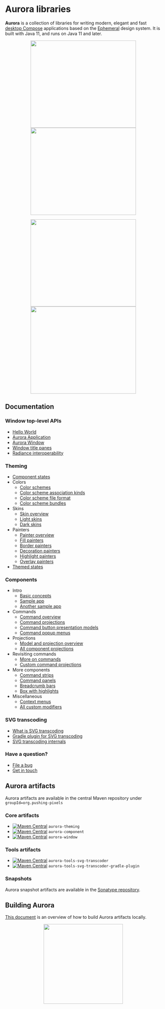 
# Aurora libraries

**Aurora** is a collection of libraries for writing modern, elegant and fast [desktop Compose](https://github.com/JetBrains/compose-multiplatform) applications based on
the [Ephemeral](https://github.com/kirill-grouchnikov/ephemeral) design system. It is built with Java 11, and runs on Java 11 and later.

<p align="center">
<img src="https://raw.githubusercontent.com/kirill-grouchnikov/aurora/icicle/docs/images/theming/skins/nebula.png" width="340" height="280" border=0>
<img src="https://raw.githubusercontent.com/kirill-grouchnikov/aurora/icicle/docs/images/theming/skins/gemini.png" width="340" height="280" border=0>
</p>

<p align="center">
<img src="https://raw.githubusercontent.com/kirill-grouchnikov/aurora/icicle/docs/images/theming/skins/graphitechalk.png" width="340" height="280" border=0>
<img src="https://raw.githubusercontent.com/kirill-grouchnikov/aurora/icicle/docs/images/theming/skins/nightshade.png" width="340" height="280" border=0>
</p>

## Documentation

### Window top-level APIs

* [Hello World](docs/window/HelloWorld.md)
* [Aurora Application](docs/window/Application.md)
* [Aurora Window](docs/window/Window.md)
* [Window title panes](docs/window/TitlePane.md)
* [Radiance interoperability](docs/window/RadianceInterop.md)

### Theming

* [Component states](docs/theming/skins/componentstates.md)
* Colors
  * [Color schemes](docs/theming/skins/colorschemes.md)
  * [Color scheme association kinds](docs/theming/skins/colorschemeassociationkinds.md)
  * [Color scheme file format](docs/theming/skins/colorschemes-fileformat.md)
  * [Color scheme bundles](docs/theming/skins/colorschemebundles.md)
* Skins
  * [Skin overview](docs/theming/skins/overview.md)
  * [Light skins](docs/theming/skins/toneddown.md)
  * [Dark skins](docs/theming/skins/dark.md)
* Painters
  * [Painter overview](docs/theming/painters/overview.md)
  * [Fill painters](docs/theming/painters/fill.md)
  * [Border painters](docs/theming/painters/border.md)
  * [Decoration painters](docs/theming/painters/decoration.md)
  * [Highlight painters](docs/theming/painters/highlight.md)
  * [Overlay painters](docs/theming/painters/overlay.md)
* [Themed states](docs/theming/themed-states.md)

### Components

* Intro
  * [Basic concepts](docs/component/Intro.md)
  * [Sample app](docs/component/Sample.md)
  * [Another sample app](docs/component/AnotherSample.md)
* Commands
  * [Command overview](docs/component/Command.md)
  * [Command projections](docs/component/CommandProjections.md)
  * [Command button presentation models](docs/component/CommandButtonPresentation.md)
  * [Command popup menus](docs/component/CommandPopupMenu.md)
* Projections
  * [Model and projection overview](docs/component/ModelProjectionOverview.md)
  * [All component projections](docs/component/ComponentProjections.md)
* Revisiting commands
  * [More on commands](docs/component/MoreCommands.md)
  * [Custom command projections](docs/component/CustomCommandProjections.md)
* More components
  * [Command strips](docs/component/CommandStrip.md)
  * [Command panels](docs/component/CommandPanel.md)
  * [Breadcrumb bars](docs/component/BreadcrumbBar.md)
  * [Box with highlights](docs/component/BoxWithHighlights.md)
* Miscellaneous
  * [Context menus](docs/component/ContextMenu.md)
  * [All custom modifiers](docs/component/Modifiers.md)

### SVG transcoding

* [What is SVG transcoding](docs/tools/svg-transcoder/svg-transcoder.md)
* [Gradle plugin for SVG transcoding](docs/tools/svg-transcoder/svg-transcoder-gradle-plugin.md)
* [SVG transcoding internals](docs/tools/svg-transcoder/internals.md)

### Have a question?

* [File a bug](https://github.com/kirill-grouchnikov/aurora/issues)
* [Get in touch](http://www.pushing-pixels.org/about-kirill)

## Aurora artifacts

Aurora artifacts are available in the central Maven repository under `groupId=org.pushing-pixels`

### Core artifacts

* [![Maven Central](https://maven-badges.herokuapp.com/maven-central/org.pushing-pixels/aurora-theming/badge.svg)](https://maven-badges.herokuapp.com/maven-central/org.pushing-pixels/aurora-theming)
  `aurora-theming`
* [![Maven Central](https://maven-badges.herokuapp.com/maven-central/org.pushing-pixels/aurora-component/badge.svg)](https://maven-badges.herokuapp.com/maven-central/org.pushing-pixels/aurora-component)
  `aurora-component`
* [![Maven Central](https://maven-badges.herokuapp.com/maven-central/org.pushing-pixels/aurora-window/badge.svg)](https://maven-badges.herokuapp.com/maven-central/org.pushing-pixels/aurora-window)
  `aurora-window`

### Tools artifacts

* [![Maven Central](https://maven-badges.herokuapp.com/maven-central/org.pushing-pixels/aurora-tools-svg-transcoder/badge.svg)](https://maven-badges.herokuapp.com/maven-central/org.pushing-pixels/aurora-tools-svg-transcoder) `aurora-tools-svg-transcoder`
* [![Maven Central](https://maven-badges.herokuapp.com/maven-central/org.pushing-pixels/aurora-tools-svg-transcoder-gradle-plugin/badge.svg)](https://maven-badges.herokuapp.com/maven-central/org.pushing-pixels/aurora-tools-svg-transcoder-gradle-plugin) `aurora-tools-svg-transcoder-gradle-plugin`

### Snapshots

Aurora snapshot artifacts are available in the [Sonatype repository](https://oss.sonatype.org/content/repositories/snapshots/org/pushing-pixels/).

## Building Aurora

[This document](docs/building.md) is an overview of how to build Aurora artifacts locally.

<p align="center">
<img src="https://raw.githubusercontent.com/kirill-grouchnikov/aurora/icicle/docs/images/logo/auroraicon-512.png" width="256" height="256" border=0>
</p>
